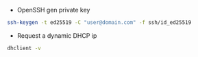 - OpenSSH gen private key
``` bash
ssh-keygen -t ed25519 -C "user@domain.com" -f ssh/id_ed25519
```

- Request a dynamic DHCP ip
``` bash
dhclient -v
```